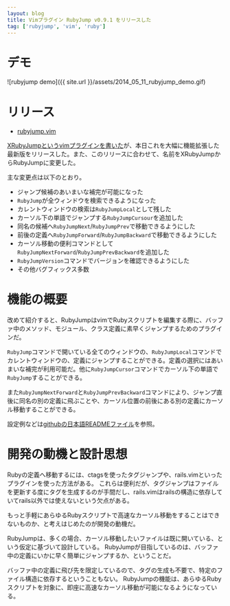 ```yaml
---
layout: blog
title: Vimプラグイン RubyJump v0.9.1 をリリースした
tag: ['rubyjump', 'vim', 'ruby']
---
```




# デモ

![rubyjump demo]({{ site.url }}/assets/2014_05_11_rubyjump_demo.gif)

# リリース

- [rubyjump.vim](https://github.com/xmisao/rubyjump.vim)

[XRubyJumpというvimプラグインを書いた](http://www.xmisao.com/2014/05/02/xrubyjump-released.html)が、本日これを大幅に機能拡張した最新版をリリースした。また、このリリースに合わせて、名前をXRubyJumpからRubyJumpに変更した。

主な変更点は以下のとおり。

- ジャンプ候補のあいまいな補完が可能になった
- `RubyJump`が全ウィンドウを検索できるようになった
- カレントウィンドウの検索は`RubyJumpLocal`として残した
- カーソル下の単語でジャンプする`RubyJumpCursour`を追加した
- 同名の候補へ`RubyJumpNext`/`RubyJumpPrev`で移動できるようにした
- 前後の定義へ`RubyJumpForward`/`RubyJumpBackward`で移動できるようにした
- カーソル移動の便利コマンドとして`RubyJumpNextForward`/`RubyJumpPrevBackward`を追加した
- `RubyJumpVersion`コマンドでバージョンを確認できるようにした
- その他バグフィックス多数

# 機能の概要

改めて紹介すると、RubyJumpはvimでRubyスクリプトを編集する際に、バッファ中のメソッド、モジュール、クラス定義に素早くジャンプするためのプラグインだ。

`RubyJump`コマンドで開いている全てのウィンドウの、`RubyJumpLocal`コマンドでカレントウィンドウの、定義にジャンプすることができる。定義の選択にはあいまいな補完が利用可能だ。他に`RubyJumpCursor`コマンドでカーソル下の単語で`RubyJump`することができる。

また`RubyJumpNextForward`と`RubyJumpPrevBackward`コマンドにより、ジャンプ直後に同名の別の定義に飛ぶことや、カーソル位置の前後にある別の定義にカーソル移動することができる。

設定例などは[githubの日本語READMEファイル](https://github.com/xmisao/rubyjump.vim/blob/master/README.ja.md)を参照。

# 開発の動機と設計思想

Rubyの定義へ移動するには、ctagsを使ったタグジャンプや、rails.vimといったプラグインを使った方法がある。
これらは便利だが、タグジャンプはファイルを更新する度にタグを生成するのが手間だし、rails.vimはrailsの構造に依存していてrails以外では使えないという欠点がある。

もっと手軽にあらゆるRubyスクリプトで高速なカーソル移動をすることはできないものか、と考えはじめたのが開発の動機だ。

RubyJumpは、多くの場合、カーソル移動したいファイルは既に開いている、という仮定に基づいて設計している。
RubyJumpが目指しているのは、バッファ中の定義にいかに早く簡単にジャンプするか、ということだ。

バッファ中の定義に飛び先を限定しているので、タグの生成も不要で、特定のファイル構造に依存するということもない。
RubyJumpの機能は、あらゆるRubyスクリプトを対象に、即座に高速なカーソル移動が可能になるようになっている。
